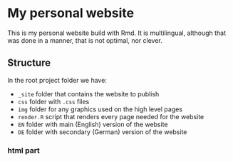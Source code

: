 # My personal website

This is my personal website build with Rmd. It is multilingual, although that was done in a manner, that is not optimal, nor clever.

## Structure

In the root project folder we have:

 - `_site` folder that contains the website to publish
 - `css` folder with `.css` files
 - `img` folder for any graphics used on the high level pages
 - `render.R` script that renders every page needed for the website
 - `EN` folder with main (English) version of the website
 - `DE` folder with secondary (German) version of the website

### html part

